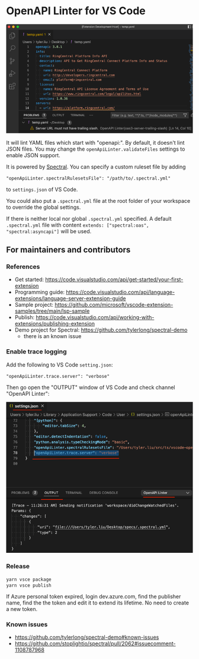# OpenAPI Linter for VS Code

![](./images/screenshot-1.png)

It will lint YAML files which start with "openapi:". By default, it doesn't lint JSON files. You may change the `openApiLinter.validateFiles` settings to enable JSON support.

It is powered by [Spectral](https://stoplight.io/open-source/spectral/). You can specify a custom ruleset file by adding

```
"openApiLinter.spectralRulesetsFile": "/path/to/.spectral.yml"
```

to `settings.json` of VS Code.

You could also put a `.spectral.yml` file at the root folder of your workspace to override the global settings.

If there is neither local nor global `.spectral.yml` specified. A default `.spectral.yml` file with content `extends: ["spectral:oas", "spectral:asyncapi"]` will be used.


## For maintainers and contributors

### References

- Get started: https://code.visualstudio.com/api/get-started/your-first-extension
- Programming guide: https://code.visualstudio.com/api/language-extensions/language-server-extension-guide
- Sample project: https://github.com/microsoft/vscode-extension-samples/tree/main/lsp-sample
- Publish: https://code.visualstudio.com/api/working-with-extensions/publishing-extension
- Demo project for Spectral: https://github.com/tylerlong/spectral-demo
	- there is an known issue


### Enable trace logging

Add the following to VS Code `setting.json`:

```
"openApiLinter.trace.server": "verbose"
```

Then go open the "OUTPUT" window of VS Code and check channel "OpenAPI Linter":

![](./images/screenshot-2.png)


### Release

```
yarn vsce package
yarn vsce publish
```

If Azure personal token expired, login dev.azure.com, find the publisher name, find the the token and edit it to extend its lifetime. No need to create a new token.


### Known issues

- https://github.com/tylerlong/spectral-demo#known-issues
- https://github.com/stoplightio/spectral/pull/2062#issuecomment-1108787968
